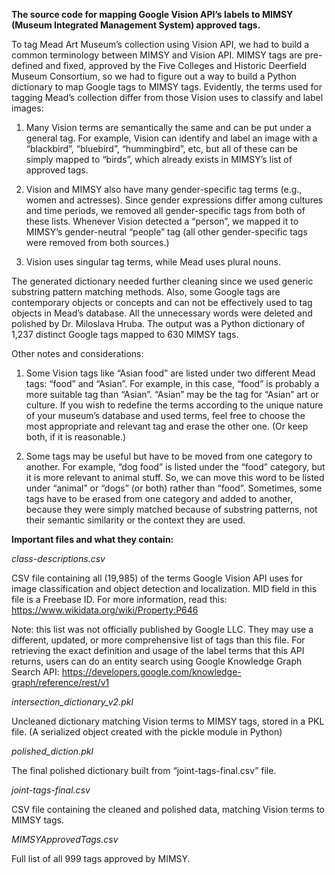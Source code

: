 **The source code for mapping Google Vision API’s labels to MIMSY (Museum Integrated Management System) approved tags.**

To tag Mead Art Museum’s collection using Vision API, we had to build a common terminology between MIMSY and Vision API. MIMSY tags are pre-defined and fixed, approved by the Five Colleges and Historic Deerfield Museum Consortium, so we had to figure out a way to build a Python dictionary to map Google tags to MIMSY tags. Evidently, the terms used for tagging Mead’s collection differ from those Vision uses to classify and label images:

1. Many Vision terms are semantically the same and can be put under a general tag.
For example, Vision can identify and label an image with a “blackbird”, “bluebird”, “hummingbird”, etc, but all of these can be simply mapped to “birds”, which already exists in MIMSY’s list of approved tags.

2. Vision and MIMSY also have many gender-specific tag terms (e.g., women and actresses). Since gender expressions differ among cultures and time periods, we removed all gender-specific tags from both of these lists. Whenever Vision detected a “person”, we mapped it to MIMSY’s gender-neutral “people” tag (all other gender-specific tags were removed from both sources.)

3. Vision uses singular tag terms, while Mead uses plural nouns.

The generated dictionary needed further cleaning since we used generic substring pattern matching methods. Also, some Google tags are contemporary objects or concepts and can not be effectively used to tag objects in Mead’s database. All the unnecessary words were deleted and polished by Dr. Miloslava Hruba. The output was a Python dictionary of 1,237 distinct Google tags mapped to 630 MIMSY tags.

Other notes and considerations: 

1. Some Vision tags like “Asian food” are listed under two different Mead tags: “food” and “Asian”. For example, in this case, “food” is probably a more suitable tag than “Asian”. “Asian” may be the tag for “Asian” art or culture. If you wish to redefine the terms according to the unique nature of your museum’s database and used terms, feel free to choose the most appropriate and relevant tag and erase the other one. (Or keep both, if it is reasonable.)

2. Some tags may be useful but have to be moved from one category to another. For example, “dog food” is listed under the “food” category, but it is more relevant to animal stuff. So, we can move this word to be listed under “animal” or “dogs” (or both) rather than “food”. Sometimes, some tags have to be erased from one category and added to another, because they were simply matched because of substring patterns, not their semantic similarity or the context they are used. 

**Important files and what they contain:**

*class-descriptions.csv*

CSV file containing all (19,985) of the terms Google Vision API uses for image classification and object detection and localization. MID field in this file is a Freebase ID. For more information, read this: https://www.wikidata.org/wiki/Property:P646

Note: this list was not officially published by Google LLC. They may use a different, updated, or more comprehensive list of tags than this file. For retrieving the exact definition and usage of the label terms that this API returns, users can do an entity search using Google Knowledge Graph Search API: https://developers.google.com/knowledge-graph/reference/rest/v1

*intersection_dictionary_v2.pkl*
 
Uncleaned dictionary matching Vision terms to MIMSY tags, stored in a PKL file. (A serialized object created with the pickle module in Python)

*polished_diction.pkl*

The final polished dictionary built from “joint-tags-final.csv” file.

*joint-tags-final.csv*

CSV file containing the cleaned and polished data, matching Vision terms to MIMSY tags.

*MIMSYApprovedTags.csv*

Full list of all 999 tags approved by MIMSY.
